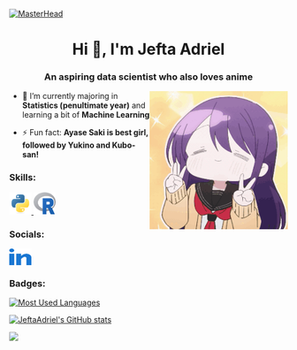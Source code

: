 [![MasterHead](https://firebasestorage.googleapis.com/v0/b/flexi-coding.appspot.com/o/dempgi7-520f8d5f-63d4-4453-8822-dbc149ae27f8.gif?alt=media&token=91c0c7b2-93c3-4029-b011-1a8703c5730d)](https://github.com/JeftaAdriel)
<!-- <img align="center" alt="https://github.com/JeftaAdriel" width="1600" src="https://firebasestorage.googleapis.com/v0/b/flexi-coding.appspot.com/o/dempgi7-520f8d5f-63d4-4453-8822-dbc149ae27f8.gif?alt=media&token=91c0c7b2-93c3-4029-b011-1a8703c5730d"> -->
<h1 align="center">Hi 👋, I'm Jefta Adriel</h1>
<h3 align="center">An aspiring data scientist who also loves anime</h3>

<img align="right" alt="Coding" width="250" src="https://github.com/JeftaAdriel/JeftaAdriel/blob/main/Images/anime-kubo-san.gif">

- 🌱 I’m currently majoring in **Statistics (penultimate year)** and learning a bit of **Machine Learning**

- ⚡ Fun fact: **Ayase Saki is best girl, followed by Yukino and Kubo-san!**

<h3 align="left">Skills:</h3>
<p align="left"> <a href="https://www.python.org" target="_blank" rel="noreferrer"> <img src="https://raw.githubusercontent.com/JeftaAdriel/JeftaAdriel/main/Images/python-original.svg" alt="python" width="40" height="40"/> </a> <a href="https://www.r-project.org" target="_blank" rel="noreferrer"> <img src="https://raw.githubusercontent.com/JeftaAdriel/JeftaAdriel/main/Images/Rlogo.svg" alt="R" width="40" height="40"/> </a> </p>

<h3 align="left">Socials:</h3>
<p align="left">
<a href="https://linkedin.com/in/jeftaadriel" target="blank"><img align="center" src="https://raw.githubusercontent.com/JeftaAdriel/JeftaAdriel/main/Images/linked-in-alt.svg" alt="jeftaadriel" height="30" width="40" /></a>
</p>

<h3 align="left">Badges:</h3>

<!---<p><img align="left" src="https://github-readme-stats.vercel.app/api/top-langs?username=jeftaadriel&show_icons=true&locale=en&layout=compact" alt="jeftaadriel" /></p>

<p>&nbsp;<img align="center" src="https://github-readme-stats.vercel.app/api?username=jeftaadriel&show_icons=true&locale=en" alt="jeftaadriel" /></p>

<p><img align="center" src="https://github-readme-streak-stats.herokuapp.com/?user=jeftaadriel&" alt="jeftaadriel" /></p> -->

<a href="https://github.com/JeftaAdriel" align="left"><img src="https://github-readme-stats.vercel.app/api/top-langs/?username=JeftaAdriel&langs_count=10&title_color=0891b2&text_color=ffffff&icon_color=10b981&bg_color=1c1917&hide_border=true&locale=en&custom_title=Most%20%Used%20%Languages" alt="Most Used Languages" /></a>

<a href="http://www.github.com/JeftaAdriel"><img src="https://github-readme-stats.vercel.app/api?username=JeftaAdriel&show_icons=true&hide=&count_private=true&title_color=0891b2&text_color=ffffff&icon_color=10b981&bg_color=1c1917&hide_border=true&show_icons=true" alt="JeftaAdriel's GitHub stats" /></a>

<a href="http://www.github.com/JeftaAdriel"><img src="https://github-readme-streak-stats.herokuapp.com/?user=JeftaAdriel&stroke=ffffff&background=1c1917&ring=0891b2&fire=0891b2&currStreakNum=ffffff&currStreakLabel=0891b2&sideNums=ffffff&sideLabels=ffffff&dates=ffffff&hide_border=true" /></a>

